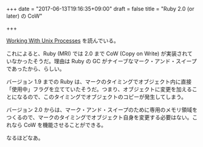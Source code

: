 +++
date = "2017-06-13T19:16:35+09:00"
draft = false
title = "Ruby 2.0 (or later) の CoW"

+++

[Working With Unix Processes](https://www.amazon.co.jp/exec/obidos/ASIN/B0078VSRUE/96c11b31f45ff807-22/ref=nosim/) を読んでいる。

これによると、Ruby (MRI) では 2.0 まで CoW (Copy on Write) が実装されていなかったそうだ。理由は Ruby の GC がナイーブなマーク・アンド・スイープであったから、らしい。

バージョン 1.9 までの Ruby は、マークのタイミングでオブジェクト内に直接「使用中」フラグを立てていたそうだ。つまり、オブジェクトに変更を加えることになるので、このタイミングでオブジェクトのコピーが発生してしまう。

バージョン 2.0 からは、マーク・アンド・スイープのために専用のメモリ領域をつくるので、マークのタイミングでオブジェクト自身を変更する必要はない。これなら CoW を機能させることができる。

なるほどなあ。
